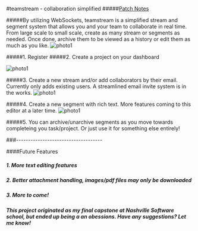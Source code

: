 #teamstream - collaboration simplified
#####[Patch Notes](https://www.evernote.com/l/AP4e-p-uSaZPBJU6a75VQra--YTYP_PVY1I)

#####By utilizing WebSockets, teamstream is a simplified stream and segment system that allows you and your team to collaborate in real time. From large scale to small scale, create as many stream or segments as needed. Once done, archive them to be viewed as a history or edit them as much as you like.
![photo1](https://raw.githubusercontent.com/kadowki/teamstream/master/client/assets/images/screenshots/shot1.png)

#####1. Register
#####2. Create a project on your dashboard

![photo1](https://raw.githubusercontent.com/kadowki/teamstream/master/client/assets/images/screenshots/shot4.png)

#####3. Create a new stream and/or add collaborators by their email. Currently only adds existing users. A streamlined email invite system is in the works.
![photo1](https://raw.githubusercontent.com/kadowki/teamstream/master/client/assets/images/screenshots/shot5.png)

#####4. Create a new segment with rich text. More features coming to this editor at a later time.
![photo1](https://raw.githubusercontent.com/kadowki/teamstream/master/client/assets/images/screenshots/shot2.png)

#####5. You can archive/unarchive segments as you move towards completeing you task/project. Or just use it for something else entirely!

###------------------------------------

####Future Features

##### 1. More text editing features
##### 2. Better attachment handling, images/pdf files may only be downloaded
##### 3. More to come!


##### This project originated as my final capstone at Nashville Software school, but ended up being a an obessions. Have any suggestions? Let me know!
